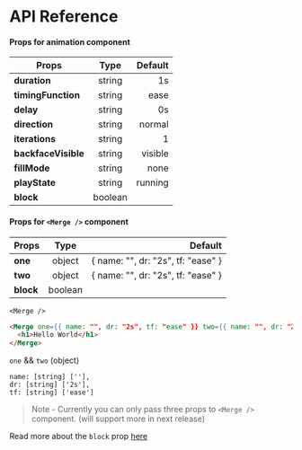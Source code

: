 # API Reference

#### Props for animation component

| Props        | Type           | Default  |
| ------------- |:-------------:| -----:|
| **duration**      | string | 1s |
| **timingFunction**      | string      |   ease |
| **delay** | string      |    0s |
| **direction** | string      |    normal |
| **iterations** | string      |    1 |
| **backfaceVisible** | string      |    visible |
| **fillMode** | string      |    none |
| **playState** | string      |    running |
| **block** | boolean      |    |

#### Props for `<Merge />` component

| Props        | Type           | Default  |
| ------------- |:-------------:| -----:|
| **one**      | object | { name: "", dr: "2s", tf: "ease" } |
| **two**      | object      |   { name: "", dr: "2s", tf: "ease" } |
| **block** | boolean      |    |

`<Merge />`

```html
<Merge one={{ name: "", dr: "2s", tf: "ease" }} two={{ name: "", dr: "2s", tf: "ease" }}>
  <h1>Hello World</h1>
</Merge>
```

`one` && `two` (object)

```
name: [string] [''],
dr: [string] ['2s'],
tf: [string] ['ease']
```

> Note - Currently you can only pass three props to `<Merge />` component. (will support more in next release)

Read more about the `block` prop [here](faq.md)
